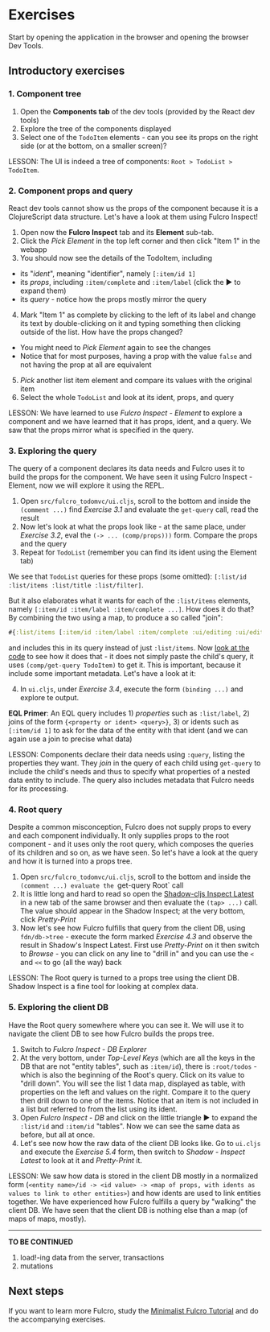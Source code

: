 Exercises
=========

Start by opening the application in the browser and opening the browser Dev Tools.

## Introductory exercises

### 1. Component tree

1. Open the **Components tab** of the dev tools (provided by the React dev tools)
2. Explore the tree of the components displayed
3. Select one of the `TodoItem` elements - can you see its props on the right side (or at the bottom, on a smaller screen)?

LESSON: The UI is indeed a tree of components: `Root > TodoList > TodoItem`.

### 2. Component props and query

React dev tools cannot show us the props of the component because it is a ClojureScript data structure. Let's have a look at them using Fulcro Inspect!

1. Open now the **Fulcro Inspect** tab and its **Element** sub-tab.
2. Click the _Pick Element_ in the top left corner and then click "Item 1" in the webapp
3. You should now see the details of the TodoItem, including
  * its "_ident_", meaning "identifier", namely `[:item/id 1]`
  * its _props_, including `:item/complete` and `:item/label`
    (click the ▶ to expand them)
  * its _query_ - notice how the props mostly mirror the query
4. Mark "Item 1" as complete by clicking to the left of its label and change its text by double-clicking on it and typing something then clicking outside of the list. How have the props changed?
  * You might need to _Pick Element_ again to see the changes
  * Notice that for most purposes, having a prop with the value `false` and not having the prop at all are equivalent
5. _Pick_ another list item element and compare its values with the original item
6. Select the whole `TodoList` and look at its ident, props, and query

LESSON: We have learned to use _Fulcro Inspect - Element_ to explore a component and we have learned that it has props, ident, and a query. We saw that the props mirror what is specified in the query.

### 3. Exploring the query

The query of a component declares its data needs and Fulcro uses it to build the props for the component. We have seen it using Fulcro Inspect - Element, now we will explore it using the REPL.

1. Open `src/fulcro_todomvc/ui.cljs`, scroll to the bottom and inside the `(comment ...)` find _Exercise 3.1_ and
   evaluate the `get-query` call, read the result
2. Now let's look at what the props look like - at the same place, under _Exercise 3.2_, eval the `(-> ... (comp/props)))` form. Compare the props and the query
3. Repeat for `TodoList` (remember you can find its ident using the Element tab)

We see that `TodoList` queries for these props (some omitted): `[:list/id :list/items :list/title :list/filter]`.

But it also elaborates what it wants for each of the `:list/items` elements, namely `[:item/id :item/label :item/complete ...]`. How does it do that? By combining the two using a map, to produce a so called "join":

```clojure
#{:list/items [:item/id :item/label :item/complete :ui/editing :ui/edit-text]}
```

and includes this in its query instead of just `:list/items`. Now [look at the code](https://github.com/holyjak/fulcro-intro-wshop/blob/4992e994cb51bef46d6aaca5f7515da9c9536fb0/src/fulcro_todomvc/ui.cljs#L123) to see how it does that - it does not simply paste the child's query, it uses `(comp/get-query TodoItem)` to get it. This is important, because it include some important metadata. Let's have a look at it:

4. In `ui.cljs`, under _Exercise 3.4_, execute the form `(binding ...)` and explore te output.

**EQL Primer**: An EQL query includes 1) _properties_ such as `:list/label`, 2) joins of the form `{<property or ident> <query>}`, 3) or idents such as `[:item/id 1]` to ask for the data of the entity with that ident (and we can again use a join to precise what data)

LESSON: Components declare their data needs using `:query`, listing the properties they want. They _join_ in the query of each child using `get-query` to include the child's needs and thus to specify what properties of a nested data entity to include. The query also includes metadata that Fulcro needs for its processing.

### 4. Root query

Despite a common misconception, Fulcro does not supply props to every and each component individually. It only supplies props to the root component - and it uses only the root query, which composes the queries of its children and so on, as we have seen. So let's have a look at the query and how it is turned into a props tree.

1. Open `src/fulcro_todomvc/ui.cljs`, scroll to the bottom and inside the `(comment ...)
   evaluate the `get-query Root` call
2. It is little long and hard to read so open the [Shadow-cljs Inspect Latest](http://localhost:9630/inspect-latest) in a new tab of the same browser and then evaluate the `(tap> ...)` call. The value should appear in the Shadow Inspect; at the very bottom, click _Pretty-Print_
3. Now let's see how Fulcro fulfills that query from the client DB, using `fdn/db->tree` - execute the form marked _Exercise 4.3_ and observe the result in Shadow's Inspect Latest. First use _Pretty-Print_ on it then switch to _Browse_ - you can click on any line to "drill in" and you can use the `<` and `<<` to go (all the way) back

LESSON: The Root query is turned to a props tree using the client DB. Shadow Inspect is a fine tool for looking at complex data.

### 5. Exploring the client DB

Have the Root query somewhere where you can see it. We will use it to navigate the client DB to see how Fulcro builds the props tree.

1. Switch to _Fulcro Inspect_ - _DB Explorer_
2. At the very bottom, under _Top-Level Keys_ (which are all the keys in the DB that are not "entity tables", such as `:item/id`), there is `:root/todos` - which is also the beginning of the Root's query. Click on its value to "drill down". You will see the list 1 data map, displayed as table, with properties on the left and values on the right. Compare it to the query then drill down to one of the items. Notice that an item is not included in a list but referred to from the list using its ident.
3. Open _Fulcro Inspect_ - _DB_ and click on the little triangle ▶ to expand the `:list/id` and `:item/id` "tables". Now we can see the same data as before, but all at once.
4. Let's see now how the raw data of the client DB looks like. Go to `ui.cljs` and execute the _Exercise 5.4_ form, then switch to _Shadow - Inspect Latest_ to look at it and _Pretty-Print_ it.

LESSON: We saw how data is stored in the client DB mostly in a normalized form (`<entity name>/id -> <id value> -> <map of props, with idents as values to link to other entities>`) and how idents are used to link entities together. We have experienced how Fulcro fulfills a query by "walking" the client DB. We have seen that the client DB is nothing else than a map (of maps of maps, mostly).

----

**TO BE CONTINUED**

1. load!-ing data from the server, transactions
2. mutations

## Next steps

If you want to learn more Fulcro, study the [Minimalist Fulcro Tutorial](https://fulcro-community.github.io/guides/tutorial-minimalist-fulcro/) and do the accompanying exercises.